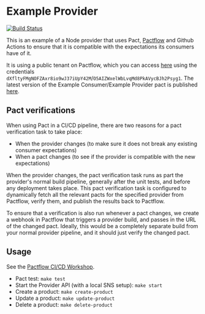 # Example Provider

[![Build Status](https://travis-ci.com/pactflow/example-provider-js-sns.svg?branch=master)](https://travis-ci.com/pactflow/example-provider-js-sns)

This is an example of a Node provider that uses Pact, [Pactflow](https://pactflow.io) and Github Actions to ensure that it is compatible with the expectations its consumers have of it.

It is using a public tenant on Pactflow, which you can access [here](https://test.pact.dius.com.au) using the credentials `dXfltyFMgNOFZAxr8io9wJ37iUpY42M`/`O5AIZWxelWbLvqMd8PkAVycBJh2Psyg1`. The latest version of the Example Consumer/Example Provider pact is published [here](https://test.pact.dius.com.au/pacts/provider/pactflow-example-provider-js-sns/consumer/pactflow-example-consumer/latest).

## Pact verifications

When using Pact in a CI/CD pipeline, there are two reasons for a pact verification task to take place:

   * When the provider changes (to make sure it does not break any existing consumer expectations)
   * When a pact changes (to see if the provider is compatible with the new expectations)

When the provider changes, the pact verification task runs as part the provider's normal build pipeline, generally after the unit tests, and before any deployment takes place. This pact verification task is configured to dynamically fetch all the relevant pacts for the specified provider from Pactflow, verify them, and publish the results back to Pactflow.

To ensure that a verification is also run whenever a pact changes, we create a webhook in Pactflow that triggers a provider build, and passes in the URL of the changed pact. Ideally, this would be a completely separate build from your normal provider pipeline, and it should just verify the changed pact.


## Usage

See the [Pactflow CI/CD Workshop](https://github.com/pactflow/ci-cd-workshop).

* Pact test: `make test`
* Start the Provider API (with a local SNS setup): `make start`
* Create a product: `make create-product`
* Update a product: `make update-product`
* Delete a product: `make delete-product`